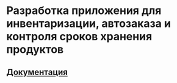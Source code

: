 # Разработка приложения для инвентаризации, автозаказа и контроля сроков хранения продуктов
## [Документация](/general%20info)